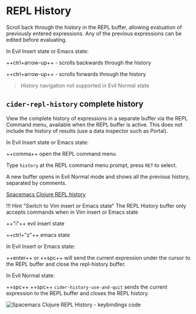 # REPL History

Scroll back through the history in the REPL buffer, allowing evaluation of previously entered expressions. Any of the previous expressions can be edited before evaluating.

In Evil Insert state or Emacs state:

++ctrl+arrow-up++ - scrolls backwards through the history

++ctrl+arrow-up++ - scrolls forwards through the history

> History navigation not supported in Evil Normal state


## `cider-repl-history` complete history

View the complete history of expressions in a separate buffer via the REPL Command menu, available when the REPL buffer is active.  This does not include the history of results (use a data inspector such as Portal).

In Evil Insert state or Emacs state:

++comma++ open the REPL command menu

Type `history` at the REPL command menu prompt, press `RET` to select.

A new buffer opens in Evil Normal mode and shows all the previous history, separated by comments.

[Spacemacs Clojure REPL history](/images/spacemacs-clojure-repl-history-buffer.png)


!!! Hint "Switch to Vim insert or Emacs state"
    The REPL History buffer only accepts commands when in Vim insert or Emacs state

  ++"i"++ evil insert state

  ++ctrl+"z"++ emacs state

In Evil Insert or Emacs state:

++enter++ or ++spc++ will send the current expression under the cursor to the REPL buffer and close the repl-history buffer.

In Evil Normal state:

++spc++ ++spc++ `cider-history-use-and-quit` sends the current expression to the REPL buffer and closes the REPL history.


![Spacemacs Clojure REPL History - keybindings code](/images/spacemacs-clojure-repl-history-keybindings-code.png)
